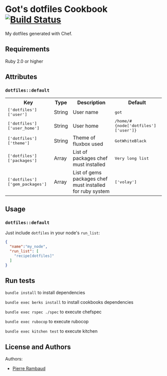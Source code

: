 # Got's dotfiles Cookbook [![Build Status](https://travis-ci.org/PierreRambaud/dotfiles.svg?branch=master)](https://travis-ci.org/PierreRambaud/dotfiles)

My dotfiles generated with Chef.

## Requirements

Ruby 2.0 or higher

## Attributes

### `dotfiles::default`

<table>
  <tr>
    <th>Key</th>
    <th>Type</th>
    <th>Description</th>
    <th>Default</th>
  </tr>
  <tr>
    <td><tt>['dotfiles']['user']</tt></td>
    <td>String</td>
    <td>User name</td>
    <td><tt>got</tt></td>
  </tr>
  <tr>
    <td><tt>['dotfiles']['user_home']</tt></td>
    <td>String</td>
    <td>User home</td>
    <td><tt>/home/#{node['dotfiles']['user']}</tt></td>
  </tr>
  <tr>
    <td><tt>['dotfiles']['theme']</tt></td>
    <td>String</td>
    <td>Theme of fluxbox used</td>
    <td><tt>GotWhiteBlack</tt></td>
  </tr>
  <tr>
    <td><tt>['dotfiles']['packages']</tt></td>
    <td>Array</td>
    <td>List of packages chef must installed</td>
    <td><tt>Very long list</tt></td>
  </tr>
  <tr>
    <td><tt>['dotfiles']['gem_packages']</tt></td>
    <td>Array</td>
    <td>List of gems packages chef must installed for ruby system</td>
    <td><tt>['volay']</tt></td>
  </tr>
</table>

## Usage

### `dotfiles::default`

Just include `dotfiles` in your node's `run_list`:

```json
{
  "name":"my_node",
  "run_list": [
    "recipe[dotfiles]"
  ]
}
```

## Run tests

`bundle install` to install dependencies

`bundle exec berks install` to install cookbooks dependencies

`bundle exec rspec ./spec` to execute chefspec

`bundle exec rubocop` to execute rubocop

`bundle exec kitchen test` to execute kitchen


## License and Authors

Authors:

  - [Pierre Rambaud](pierre.rambaud86@gmail.com)
